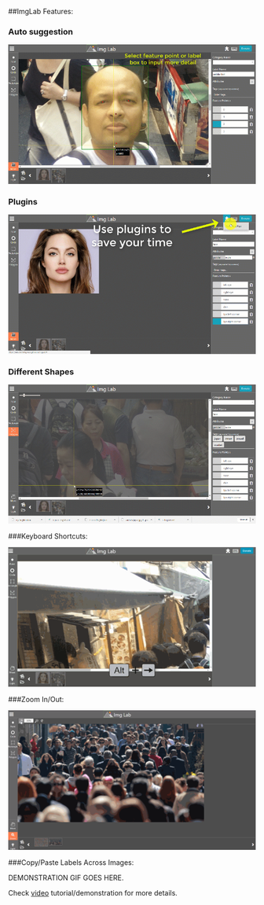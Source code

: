 ##ImgLab Features:

### Auto suggestion

![Auto suggestion](img/imglab-autosuggestion.gif)

### Plugins

![Plugins](img/imglab-fpp.gif)

### Different Shapes

![Polygons](img/imglab-polygon.gif)

###Keyboard Shortcuts:

![Hotkeys](img/imglab-hotkeys.gif)

###Zoom In/Out:

![Hotkeys](img/imglab-zoom.gif)

###Copy/Paste Labels Across Images:

DEMONSTRATION GIF GOES HERE.


Check [video](https://youtu.be/Y-bJo_ylHTw) tutorial/demonstration for more details.